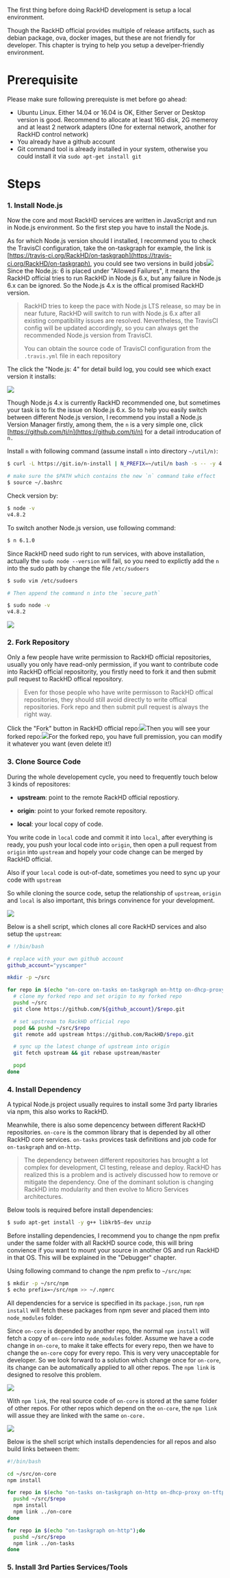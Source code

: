 The first thing before doing RackHD development is setup a local environment.

Though the RackHD official provides multiple of release artifacts, such as debian package, ova, docker images, but these are not friendly for developer. This chapter is  trying to help you setup a develper-friendly environment.

# Prerequisite

Please make sure following prerequiste is met before go ahead:

* Ubuntu Linux. Either 14.04 or 16.04 is OK, Either Server or Desktop version is good. Recommend to allocate at least 16G disk, 2G memeroy and at least 2 network adapters \(One for external network, another for RackHD control network\)
* You already have a github account
* Git command tool is already installed in your system, otherwise you could install it via `sudo apt-get install git`

# Steps

### 1. Install Node.js

Now the core and most RackHD services are written in JavaScript and run in Node.js environment. So the first step you have to install the Node.js.

As for which Node.js version should I installed, I recommend you to check the TravisCI configuration, take the on-taskgraph for example, the link is [https://travis-ci.org/RackHD/on-taskgraph](https://travis-ci.org/RackHD/on-taskgraph), you could see two versions in build jobs![](/assets/travis-ci-nodejs-version.png)Since the Node.js: 6 is placed under "Allowed Failures", it means the RackHD official tries to run RackHD in Node.js 6.x, but any failure in Node.js 6.x can be ignored. So the Node.js 4.x is the offical promised RackHD version.

> RackHD tries to keep the pace with Node.js LTS release, so may be in near future, RackHD will switch to run with Node.js 6.x after all existing compatibility issues are resolved. Nevertheless, the TravisCI config will be updated accordingly, so you can always get the recommended Node.js version from TravisCI.
>
> You can obtain the source code of TravisCI configuration from the `.travis.yml` file in each repository

The click  the "Node.js: 4" for detail build log, you could see which exact version it installs:

![](/assets/travis-ci-exact-version.png)

Though Node.js 4.x is currently RackHD recommended one, but sometimes your task is to fix the issue on Node.js 6.x. So to help you easily switch between different Node.js version, I recommend you install a Node.js Version Manager firstly, among  them, the `n` is a very simple one, click [https://github.com/tj/n](https://github.com/tj/n) for a detail introducation of `n.`

Install `n` with following command \(assume install `n` into directory `~/util/n)`:

```bash
$ curl -L https://git.io/n-install | N_PREFIX=~/util/n bash -s -- -y 4.8.2

# make sure the $PATH which contains the new `n` command take effect
$ source ~/.bashrc
```

Check version by:

```bash
$ node -v
v4.8.2
```

To switch another Node.js version, use following command:

```bash
$ n 6.1.0
```

Since RackHD need sudo right to run services, with above installation, actually the `sudo node --version` will fail, so you need to explictly add the `n` into the sudo path by change the file `/etc/sudoers`

```bash
$ sudo vim /etc/sudoers

# Then append the command n into the `secure_path`

$ sudo node -v
v4.8.2
```

![](/assets/add-n-into-sudo-path.png)

### 2. Fork Repository

Only a few people have write permission to RackHD official repositories, usually you only have read-only permission, if you want to contribute code into RackHD official repositority, you firstly need to fork it and then submit pull request to RackHD offical repository.

> Even for those people who have write permisson to RackHD offical repositories, they should still avoid directly to write offical repositories. Fork repo and then submit pull request is always the right way.

Click the "Fork" button in RackHD official repo:![](/assets/click-fork-button.png)Then you will see your forked repo:![](/assets/my-forked-repo.png)For the forked repo, you have full premission, you can modify it whatever you want \(even delete it!\)

### 3. Clone Source Code

During the whole developement cycle, you need to frequently touch below 3 kinds of repositores:

* **upstream**: point to the remote RackHD official repostiory.

* **origin**: point to your forked remote repository.

* **local**: your local copy of code.

You write code in `local` code and commit it into `local`, after everything is ready, you push your local code into `origin`, then open a pull request from `origin` into `upstream` and hopely your code change can be merged by RackHD official.

Also if your `local` code is out-of-date, sometimes you need to sync up your code with `upstream`

So while cloning the source code, setup the relationship of `upstream`, `origin` and `local` is also important, this brings convinence for your development.

![](/assets/git-upstream-origin-local.png)

Below is a shell script, which clones all core RackHD services and also setup the `upstream`:

```bash
# !/bin/bash

# replace with your own github account
github_account="yyscamper"

mkdir -p ~/src

for repo in $(echo "on-core on-tasks on-taskgraph on-http on-dhcp-proxy on-tftp on-syslog");do
  # clone my forked repo and set origin to my forked repo
  pushd ~/src
  git clone https://github.com/${github_account}/$repo.git

  # set upstream to RackHD official repo
  popd && pushd ~/src/$repo
  git remote add upstream https://github.com/RackHD/$repo.git

  # sync up the latest change of upstream into origin
  git fetch upstream && git rebase upstream/master

  popd
done
```

### 4. Install Dependency

A typical Node.js project usually requires to install some 3rd party libraries via npm, this also works to RackHD.

Meanwhile, there is also some depencency between different RackHD repositories. `on-core` is the common library that is depended by all other RackHD core services. `on-tasks` provices task definitions and job code for `on-taskgraph` and `on-http`.

> The dependency between different repositories has brought a lot complex for development, CI testing, release and deploy. RackHD has realized this is a problem and is actively discussed how to remove or mitigate the dependency. One of the dominant solution is changing RackHD into modularity and then evolve to Micro Services architectures.

Below tools is required before install dependencies:

```bash
$ sudo apt-get install -y g++ libkrb5-dev unzip
```

Before installing dependencies, I recommend you to change the npm prefix under the same folder with all RackHD source code, this will bring convience if you want to mount your source in another OS and run RackHD in that OS. This will be explained in the "Debugger" chapter.

Using following command to change the npm prefix to `~/src/npm`:

```bash
$ mkdir -p ~/src/npm
$ echo prefix=~/src/npm >> ~/.npmrc
```

All dependencies for a service is specified in its `package.json`, run `npm install` will fetch these packages from npm sever and placed them into `node_modules` folder.

Since `on-core` is depended by another repo, the normal `npm install` will fetch a copy of `on-core` into `node_modules` folder. Assume we have a code change in `on-core`, to make it take effects for every repo, then we have to change the `on-core` copy for every repo. This is very very unacceptable for developer. So we look forward to a solution which change once for `on-core`, its change can be automatically applied to all other repos. The `npm link` is designed to resolve this problem.

![](/assets/a-lot-copied-of-on-core.png)

With `npm link`, the real source code of `on-core` is stored at the same folder of other repos. For other repos which depend on the `on-core`, the `npm link` will assue they are linked with the same `on-core.`

![](/assets/npm-link-on-core.png)

Below is the shell script which installs dependencies for all repos and also build links between them:

```bash
#!/bin/bash

cd ~/src/on-core
npm install

for repo in $(echo "on-tasks on-taskgraph on-http on-dhcp-proxy on-tftp on-syslog");do
  pushd ~/src/$repo
  npm install
  npm link ../on-core
done

for repo in $(echo "on-taskgraph on-http");do
  pushd ~/src/$repo
  npm link ../on-tasks
done
```

### 5. Install 3rd Parties Services/Tools





